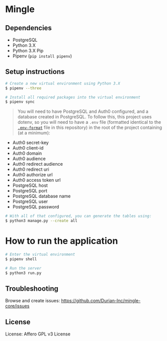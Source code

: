 # Mingle

## Dependencies
- PostgreSQL
- Python 3.X
- Python 3.X Pip
- Pipenv (`pip install pipenv`)

## Setup instructions
```bash
# Create a new virtual environment using Python 3.X
$ pipenv --three

# Install all required packages into the virtual environment
$ pipenv sync
```

> You will need to have PostgreSQL and Auth0 configured, and a database created in PostgreSQL. To follow this, this project uses dotenv, so you will need to have a `.env` file (formatted identical to the [`.env-format`](.env-format) file in this repository) in the root of the project containing (at a minimum):

- Auth0 secret-key
- Auth0 client-id
- Auth0 domain
- Auth0 audience
- Auth0 redirect audience
- Auth0 redirect uri
- Auth0 authorize url
- Auth0 access token url
- PostgreSQL host
- PostgreSQL port
- PostgreSQL database name
- PostgreSQL user
- PostgreSQL password


```bash
# With all of that configured, you can generate the tables using:
$ python3 manage.py --create all
```

# How to run the application
```bash
# Enter the virtual environment
$ pipenv shell

# Run the server
$ python3 run.py
```

## Troubleshooting
Browse and create issues: https://github.com/Durian-Inc/mingle-core/issues

## License
License: Affero GPL v3 License

